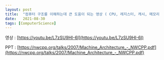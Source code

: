 ```yaml
---
layout: post
title:  "컴퓨터 구조를 이해하는데 큰 도움이 되는 영상 ( CPU, 레지스터, 캐시, 메모리 Reordering.... )"
date:   2021-08-30
tags: [ComputerScience]
---
```


영상 : [https://youtu.be/L7zSU9HI-6I](https://youtu.be/L7zSU9HI-6I)          

PPT : [https://nwcpp.org/talks/2007/Machine_Architecture_-_NWCPP.pdf](https://nwcpp.org/talks/2007/Machine_Architecture_-_NWCPP.pdf)